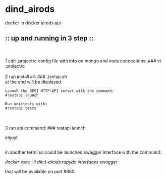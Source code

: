 # dind_airods
docker in docker airods api

## :: up and running in 3 step ::
<br>
<br>
1 edit .projectrc config file with info on mongo and irods connections: 
### vi .projectrc  
<br>
<br>
2 run install all:
### ./setup.sh
<br>
 at the end will be displayed

```
Launch the REST HTTP-API server with the command:
#restapi launch

Run unittests with:
#restapi tests
```
<br>
<br>
3 run api command:
### restapi launch 
</br>

enjoy!
</br></br>

in another terminal could be launched swagger interface with the command:

*docker exec -it dind-airods rapydo interfaces swagger*

that will be available on port 8080


